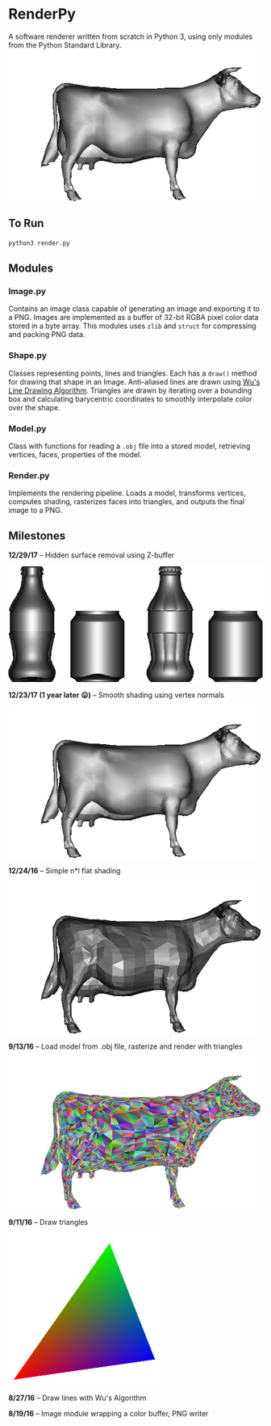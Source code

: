 # RenderPy
A software renderer written from scratch in Python 3, using only modules from the Python Standard Library.
![cow](https://raw.githubusercontent.com/ecann/RenderPy/master/images/depthCow.png)

## To Run
```python 
python3 render.py
```
## Modules
### Image.py
Contains an image class capable of generating an image and exporting it to a PNG. Images are implemented as a buffer of 32-bit RGBA pixel color data stored in a byte array. This modules uses `zlib` and `struct` for compressing and packing PNG data. 

### Shape.py
Classes representing points, lines and triangles. Each has a `draw()` method for drawing that shape in an Image. Anti-aliased lines are drawn using [Wu's Line Drawing Algorithm](https://en.wikipedia.org/wiki/Xiaolin_Wu's_line_algorithm). Triangles are drawn by iterating over a bounding box and calculating barycentric coordinates to smoothly interpolate color over the shape.

### Model.py
Class with functions for reading a `.obj` file into a stored model, retrieving vertices, faces, properties of the model.

### Render.py
Implements the rendering pipeline. Loads a model, transforms vertices, computes shading, rasterizes faces into triangles, and outputs the final image to a PNG.

## Milestones
**12/29/17** – Hidden surface removal using Z-buffer

![cola](https://raw.githubusercontent.com/ecann/RenderPy/master/images/cola_depth_comparison.png)

**12/23/17 (1 year later 😛)** – Smooth shading using vertex normals

![cow](https://raw.githubusercontent.com/ecann/RenderPy/master/images/smoothcow.png)

**12/24/16** – Simple n\*l flat shading

![cow](https://raw.githubusercontent.com/ecann/RenderPy/master/images/cow.png)

**9/13/16** – Load model from .obj file, rasterize and render with triangles

![cow](https://raw.githubusercontent.com/ecann/RenderPy/master/images/discocow.png)

**9/11/16** – Draw triangles

![cow](https://raw.githubusercontent.com/ecann/RenderPy/master/images/triangle.png)

**8/27/16** – Draw lines with Wu's Algorithm

**8/19/16** – Image module wrapping a color buffer, PNG writer
